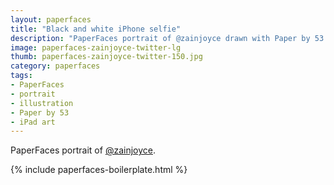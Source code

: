 ```yaml
---
layout: paperfaces
title: "Black and white iPhone selfie"
description: "PaperFaces portrait of @zainjoyce drawn with Paper by 53 on an iPad."
image: paperfaces-zainjoyce-twitter-lg
thumb: paperfaces-zainjoyce-twitter-150.jpg
category: paperfaces
tags: 
- PaperFaces
- portrait
- illustration
- Paper by 53
- iPad art
---
```


PaperFaces portrait of [@zainjoyce](http://twitter.com/zainjoyce).

{% include paperfaces-boilerplate.html %}